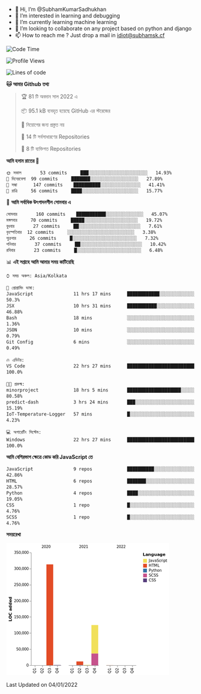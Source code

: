 - 👋 Hi, I’m @SubhamKumarSadhukhan
- 👀 I’m interested in learning and debugging
- 🌱 I’m currently learning machine learning
- 💞️ I’m looking to collaborate on any project based on python and django
- 📫 How to reach me ?
      Just drop a mail in idiot@subhamsk.cf

<!---
SubhamKumarSadhukhan/SubhamKumarSadhukhan is a ✨ special ✨ repository because its `README.md` (this file) appears on your GitHub profile.
You can click the Preview link to take a look at your changes.
--->


<!--START_SECTION:waka-->
![Code Time](http://img.shields.io/badge/Code%20Time-26%20hrs%2035%20mins-blue)

![Profile Views](http://img.shields.io/badge/%E0%A6%AA%E0%A7%8D%E0%A6%B0%E0%A7%8B%E0%A6%AB%E0%A6%BE%E0%A6%87%E0%A6%B2%20%E0%A6%A6%E0%A6%B0%E0%A7%8D%E0%A6%B6%E0%A6%A8-69-blue)

![Lines of code](https://img.shields.io/badge/%E0%A6%B9%E0%A7%8D%E0%A6%AF%E0%A6%BE%E0%A6%B2%E0%A7%8B%20%E0%A6%93%E0%A6%AF%E0%A6%BC%E0%A6%BE%E0%A6%B0%E0%A7%8D%E0%A6%B2%E0%A7%8D%E0%A6%A1%20%E0%A6%A5%E0%A7%87%E0%A6%95%E0%A7%87%20%E0%A6%86%E0%A6%AE%E0%A6%BF%20%E0%A6%B2%E0%A6%BF%E0%A6%96%E0%A7%87%E0%A6%9B%E0%A6%BF-452%20Thousand%20%E0%A6%95%E0%A7%8B%E0%A6%A1%E0%A7%87%E0%A6%B0%20%E0%A6%B2%E0%A6%BE%E0%A6%87%E0%A6%A8-blue)

**🐱 আমার Github তথ্য** 

> 🏆 81 টি অবদান সাল 2022 এ
 > 
> 📦 95.1 kB ব্যবহৃত হয়েছে GitHub এর স্টরেজের 
 > 
> 🚫 নিয়োগের জন্য প্রস্তুত নয়
 > 
> 📜 14 টি সর্বসাধারণের Repositories 
 > 
> 🔑 8 টি ব্যক্তিগত Repositories  
 > 
**আমি হলাম রাতের 🦉** 

```text
🌞 সকাল       53 commits     ███░░░░░░░░░░░░░░░░░░░░░░   14.93% 
🌆 দিনেরবেলা  99 commits     ███████░░░░░░░░░░░░░░░░░░   27.89% 
🌃 সন্ধা      147 commits    ██████████░░░░░░░░░░░░░░░   41.41% 
🌙 রাত্রি     56 commits     ████░░░░░░░░░░░░░░░░░░░░░   15.77%

```
📅 **আমি সর্বাধিক উৎপাদনশীল সোমবার এ** 

```text
সোমবার       160 commits    ███████████░░░░░░░░░░░░░░   45.07% 
মঙ্গলবার     70 commits     █████░░░░░░░░░░░░░░░░░░░░   19.72% 
বুধবার       27 commits     ██░░░░░░░░░░░░░░░░░░░░░░░   7.61% 
বৃহস্পতিবার  12 commits     ░░░░░░░░░░░░░░░░░░░░░░░░░   3.38% 
শুক্রবার     26 commits     █░░░░░░░░░░░░░░░░░░░░░░░░   7.32% 
শনিবার       37 commits     ██░░░░░░░░░░░░░░░░░░░░░░░   10.42% 
রবিবার       23 commits     █░░░░░░░░░░░░░░░░░░░░░░░░   6.48%

```


📊 **এই সপ্তাহে আমি আমার সময় কাটিয়েছি** 

```text
⌚︎ সময় অঞ্চল: Asia/Kolkata

💬 প্রোগ্রামিং ভাষা: 
JavaScript               11 hrs 17 mins      ████████████░░░░░░░░░░░░░   50.3% 
JSX                      10 hrs 31 mins      ███████████░░░░░░░░░░░░░░   46.88% 
Bash                     18 mins             ░░░░░░░░░░░░░░░░░░░░░░░░░   1.36% 
JSON                     10 mins             ░░░░░░░░░░░░░░░░░░░░░░░░░   0.79% 
Git Config               6 mins              ░░░░░░░░░░░░░░░░░░░░░░░░░   0.49%

🔥 এডিটর: 
VS Code                  22 hrs 27 mins      █████████████████████████   100.0%

🐱‍💻 প্রকল্ম: 
minorproject             18 hrs 5 mins       ████████████████████░░░░░   80.58% 
predict-dash             3 hrs 24 mins       ███░░░░░░░░░░░░░░░░░░░░░░   15.19% 
IoT-Temperature-Logger   57 mins             █░░░░░░░░░░░░░░░░░░░░░░░░   4.23%

💻 অপারেটিং সিস্টেম: 
Windows                  22 hrs 27 mins      █████████████████████████   100.0%

```

**আমি বেশিরভাগ ক্ষেত্রে কোড করি JavaScript তে** 

```text
JavaScript               9 repos             ██████████░░░░░░░░░░░░░░░   42.86% 
HTML                     6 repos             ███████░░░░░░░░░░░░░░░░░░   28.57% 
Python                   4 repos             ████░░░░░░░░░░░░░░░░░░░░░   19.05% 
CSS                      1 repo              █░░░░░░░░░░░░░░░░░░░░░░░░   4.76% 
SCSS                     1 repo              █░░░░░░░░░░░░░░░░░░░░░░░░   4.76%

```


**সময়রেখা**

![Chart not found](https://raw.githubusercontent.com/SubhamKumarSadhukhan/SubhamKumarSadhukhan/main/charts/bar_graph.png) 


 Last Updated on 04/01/2022
<!--END_SECTION:waka-->

